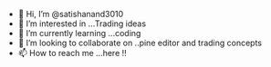 - 👋 Hi, I’m @satishanand3010
- 👀 I’m interested in ...Trading ideas
- 🌱 I’m currently learning ...coding
- 💞️ I’m looking to collaborate on ..pine editor and trading concepts
- 📫 How to reach me ...here !!

<!---
satishanand3010/satishanand3010 is a ✨ special ✨ repository because its `README.md` (this file) appears on your GitHub profile.
You can click the Preview link to take a look at your changes.
--->

